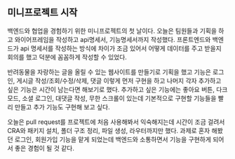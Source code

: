 ## 미니프로젝트 시작

백엔드와 협업을 경험하기 위한 미니프로젝트의 첫 날이다. 오늘은 팀원들과 기획을 하고 와이어프레임을 작성하고 api명세서, 기능명세서까지 작성했다. 프론트엔드와 백엔드가 api 명세서를 작성하는 방식에 차이가 조금 있어서 어떻게 데이터를 주고 받을지 회의를 했고 덕분에 꼼꼼하게 작성할 수 있었다.

반려동물을 자랑하는 글을 올릴 수 있는 웹사이트를 만들기로 기획을 했고 기능은 로그인, 게시글 작성/조회/수정/삭제, 댓글 이렇게 먼저 구현을 하고 나머지 각자 추가하고 싶은 기능은 시간이 남는다면 해보기로 했다. 추가하고 싶은 기능에는 좋아요 버튼, 다크모드, 소셜 로그인, 대댓글 작성, 무한 스크롤이 있는데 기본적으로 구현할 기능들을 빨리 만들고 추가 기능도 구현해 보고 싶다.

오늘은 pull request를 프로젝트에 처음 사용해봐서 익숙해지는데 시간이 조금 걸려서 CRA와 패키지 설치, 폴더 구조 정리, 파일 생성, 라우터까지만 했다. 과제로 혼자 해봤던 로그인, 회원가입 기능을 맡게 되었는데 백엔드와 소통하면서 기능을 구현하게 되어서 좋은 경험이 될 것 같다.
